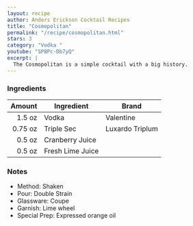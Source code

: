 ```yaml
---
layout: recipe
author: Anders Erickson Cocktail Recipes
title: "Cosmopolitan"
permalink: "/recipe/cosmopolitan.html"
stars: 3
category: "Vodka "
youtube: "SP8Pc-Db7yQ"
excerpt: |
  The Cosmopolitan is a simple cocktail with a big history.
---
```


### Ingredients

|  Amount | Ingredient       | Brand           |
| ------: | ---------------- | --------------- |
|  1.5 oz | Vodka            | Valentine       |
| 0.75 oz | Triple Sec       | Luxardo Triplum |
|  0.5 oz | Cranberry Juice  |
|  0.5 oz | Fresh Lime Juice |

### Notes

- Method: Shaken
- Pour: Double Strain
- Glassware: Coupe
- Garnish: Lime wheel
- Special Prep: Expressed orange oil

